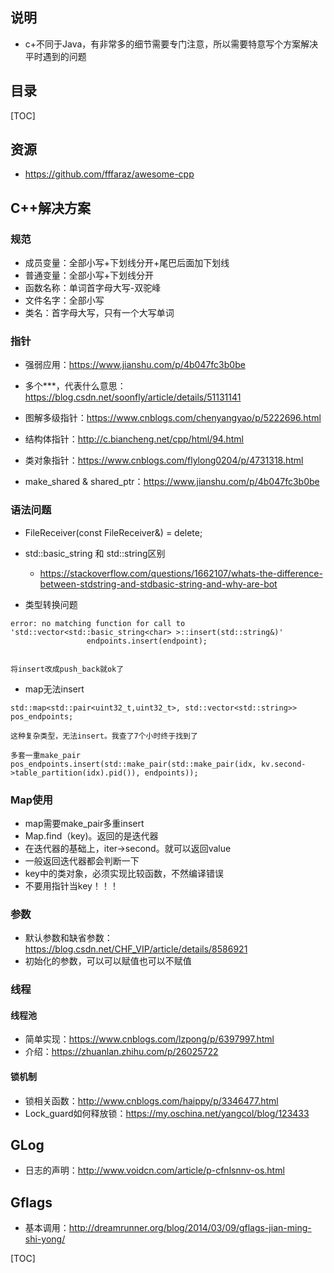## 说明

- c+不同于Java，有非常多的细节需要专门注意，所以需要特意写个方案解决平时遇到的问题

## 目录

[TOC]

## 资源

- https://github.com/fffaraz/awesome-cpp



## C++解决方案

### 规范

- 成员变量：全部小写+下划线分开+尾巴后面加下划线
- 普通变量：全部小写+下划线分开
- 函数名称：单词首字母大写-双驼峰
- 文件名字：全部小写
- 类名：首字母大写，只有一个大写单词



### 指针

- 强弱应用：https://www.jianshu.com/p/4b047fc3b0be

- 多个***，代表什么意思：https://blog.csdn.net/soonfly/article/details/51131141

- 图解多级指针：https://www.cnblogs.com/chenyangyao/p/5222696.html

- 结构体指针：http://c.biancheng.net/cpp/html/94.html

- 类对象指针：https://www.cnblogs.com/flylong0204/p/4731318.html

- make_shared & shared_ptr：https://www.jianshu.com/p/4b047fc3b0be



### 语法问题

- FileReceiver(const FileReceiver&) = delete;
- std::basic_string<char> 和 std::string区别
  - https://stackoverflow.com/questions/1662107/whats-the-difference-between-stdstring-and-stdbasic-string-and-why-are-bot

- 类型转换问题

```
error: no matching function for call to 'std::vector<std::basic_string<char> >::insert(std::string&)'
                 endpoints.insert(endpoint);
       
       
将insert改成push_back就ok了
```

- map无法insert

```
std::map<std::pair<uint32_t,uint32_t>, std::vector<std::string>> pos_endpoints;

这种复杂类型，无法insert。我查了7个小时终于找到了

多套一重make_pair
pos_endpoints.insert(std::make_pair(std::make_pair(idx, kv.second->table_partition(idx).pid()), endpoints));
```





### Map使用

- map需要make_pair多重insert
- Map.find（key)。返回的是迭代器
- 在迭代器的基础上，iter->second。就可以返回value
- 一般返回迭代器都会判断一下
- key中的类对象，必须实现比较函数，不然编译错误
- 不要用指针当key！！！

### 参数

- 默认参数和缺省参数：https://blog.csdn.net/CHF_VIP/article/details/8586921
- 初始化的参数，可以可以赋值也可以不赋值

### 线程

#### 线程池

- 简单实现：https://www.cnblogs.com/lzpong/p/6397997.html
- 介绍：https://zhuanlan.zhihu.com/p/26025722

#### 锁机制

- 锁相关函数：http://www.cnblogs.com/haippy/p/3346477.html
- Lock_guard如何释放锁：https://my.oschina.net/yangcol/blog/123433



## GLog

- 日志的声明：http://www.voidcn.com/article/p-cfnlsnnv-os.html

## Gflags

- 基本调用：http://dreamrunner.org/blog/2014/03/09/gflags-jian-ming-shi-yong/

[TOC]

